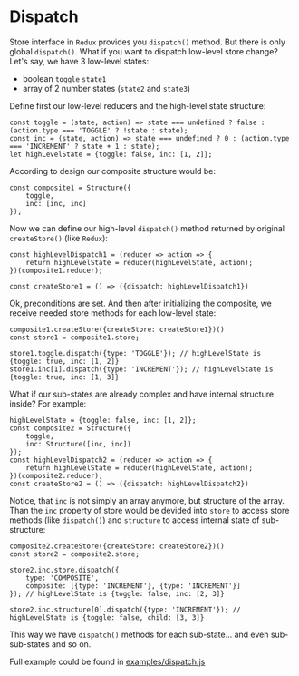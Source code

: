 # Dispatch

Store interface in `Redux` provides you `dispatch()` method.
But there is only global `dispatch()`. What if you want to dispatch low-level store change?
Let's say, we have 3 low-level states:
- boolean `toggle` `state1`
- array of 2 number states (`state2` and `state3`)

Define first our low-level reducers and the high-level state structure:
```
const toggle = (state, action) => state === undefined ? false : (action.type === 'TOGGLE' ? !state : state);
const inc = (state, action) => state === undefined ? 0 : (action.type === 'INCREMENT' ? state + 1 : state);
let highLevelState = {toggle: false, inc: [1, 2]};
```

According to design our composite structure would be:
```
const composite1 = Structure({
    toggle,
    inc: [inc, inc]
});
```
Now we can define our high-level `dispatch()` method returned by original `createStore()` (like `Redux`):
```
const highLevelDispatch1 = (reducer => action => {
    return highLevelState = reducer(highLevelState, action);
})(composite1.reducer);

const createStore1 = () => ({dispatch: highLevelDispatch1})
```

Ok, preconditions are set. And then after initializing the composite, we receive needed store methods for each low-level state:
```
composite1.createStore({createStore: createStore1})()
const store1 = composite1.store;

store1.toggle.dispatch({type: 'TOGGLE'}); // highLevelState is {toggle: true, inc: [1, 2]}
store1.inc[1].dispatch({type: 'INCREMENT'}); // highLevelState is {toggle: true, inc: [1, 3]}
```

What if our sub-states are already complex and have internal structure inside? For example:
```
highLevelState = {toggle: false, inc: [1, 2]};
const composite2 = Structure({
    toggle,
    inc: Structure([inc, inc])
});
const highLevelDispatch2 = (reducer => action => {
    return highLevelState = reducer(highLevelState, action);
})(composite2.reducer);
const createStore2 = () => ({dispatch: highLevelDispatch2})
```
Notice, that `inc` is not simply an array anymore, but structure of the array.
Than the `inc` property of store would be devided into `store` to access store methods (like `dispatch()`) and `structure` to access internal state of sub-structure:
```
composite2.createStore({createStore: createStore2})()
const store2 = composite2.store;

store2.inc.store.dispatch({
    type: 'COMPOSITE',
    composite: [{type: 'INCREMENT'}, {type: 'INCREMENT'}]
}); // highLevelState is {toggle: false, inc: [2, 3]}

store2.inc.structure[0].dispatch({type: 'INCREMENT'}); // highLevelState is {toggle: false, child: [3, 3]}
```
This way we have `dispatch()` methods for each sub-state... and even sub-sub-states and so on.

Full example could be found in [examples/dispatch.js](../examples/dispatch.js)
